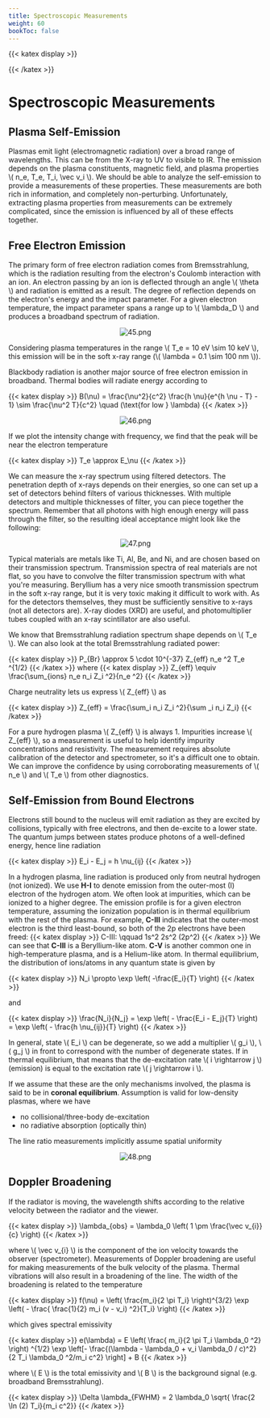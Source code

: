 ```yaml
---
title: Spectroscopic Measurements
weight: 60
bookToc: false
---
```


{{< katex display >}}

{{< /katex >}}

# Spectroscopic Measurements

## Plasma Self-Emission

Plasmas emit light (electromagnetic radiation) over a broad range of wavelengths. This can be from the X-ray to UV to visible to IR. The emission depends on the plasma constituents, magnetic field, and plasma properties \\( n_e, T_e, T_i, \vec v_i \\). We should be able to analyze the self-emission to provide a measurements of these properties. These measurements are both rich in information, and completely non-perturbing. Unfortunately, extracting plasma properties from measurements can be extremely complicated, since the emission is influenced by all of these effects together.

## Free Electron Emission

The primary form of free electron radiation comes from Bremsstrahlung, which is the radiation resulting from the electron's Coulomb interaction with an ion. An electron passing by an ion is deflected through an angle \\( \theta \\) and radiation is emitted as a result. The degree of reflection depends on the electron's energy and the impact parameter. For a given electron temperature, the impact parameter spans a range up to \\( \lambda_D \\) and produces a broadband spectrum of radiation.

<p align="center"> <img alt="45.png" src="/r/img/560/45.png" /> </p>

Considering plasma temperatures in the range \\( T_e = 10 eV \sim 10 keV \\), this emission will be in the soft x-ray range (\\( \lambda = 0.1 \sim 100 nm \\)).

Blackbody radiation is another major source of free electron emission in broadband. Thermal bodies will radiate energy according to

{{< katex display >}}
B(\nu) = \frac{\nu^2}{c^2} \frac{h \nu}{e^{h \nu - T} - 1} \sim \frac{\nu^2 T}{c^2} \quad (\text{for low } \lambda)
{{< /katex >}}

<p align="center"> <img alt="46.png" src="/r/img/560/46.png" /> </p>

If we plot the intensity change with frequency, we find that the peak will be near the electron temperature

{{< katex display >}}
T_e \approx E_\nu
{{< /katex >}}

We can measure the x-ray spectrum using filtered detectors. The penetration depth of x-rays depends on their energies, so one can set up a set of detectors behind filters of various thicknesses. With multiple detectors and multiple thicknesses of filter, you can piece together the spectrum. Remember that all photons with high enough energy will pass through the filter, so the resulting ideal acceptance might look like the following:

<p align="center"> <img alt="47.png" src="/r/img/560/47.png" /> </p>

Typical materials are metals like Ti, Al, Be, and Ni, and are chosen based on their transmission spectrum. Transmission spectra of real materials are not flat, so you have to convolve the filter transmission spectrum with what you're measuring. Beryllium has a very nice smooth transmission spectrum in the soft x-ray range, but it is very toxic making it difficult to work with. As for the detectors themselves, they must be sufficiently sensitive to x-rays (not all detectors are). X-ray diodes (XRD) are useful, and photomultiplier tubes coupled with an x-ray scintillator are also useful.

We know that Bremsstrahlung radiation spectrum shape depends on \\( T_e \\). We can also look at the total Bremsstrahlung radiated power:

{{< katex display >}}
P_{Br} \approx 5 \cdot 10^{-37} Z_{eff} n_e ^2 T_e ^{1/2}
{{< /katex >}}
where
{{< katex display >}}
Z_{eff} \equiv \frac{\sum_{ions} n_e n_i Z_i ^2}{n_e ^2}
{{< /katex >}}

Charge neutrality lets us express \\( Z_{eff} \\) as

{{< katex display >}}
Z_{eff} = \frac{\sum_i n_i Z_i ^2}{\sum _i n_i Z_i}
{{< /katex >}}

For a pure hydrogen plasma \\( Z_{eff} \\) is always 1. Impurities increase \\( Z_{eff} \\), so a measurement is useful to help identify impurity concentrations and resistivity. The measurement requires absolute calibration of the detector and spectrometer, so it's a difficult one to obtain. We can improve the confidence by using corroborating measurements of \\( n_e \\) and \\( T_e \\) from other diagnostics.

## Self-Emission from Bound Electrons

Electrons still bound to the nucleus will emit radiation as they are excited by collisions, typically with free electrons, and then de-excite to a lower state. The quantum jumps between states produce photons of a well-defined energy, hence line radiation

{{< katex display >}}
E_i - E_j = h \nu_{ij}
{{< /katex >}}

In a hydrogen plasma, line radiation is produced only from neutral hydrogen (not ionized). We use **H-I** to denote emission from the outer-most (I) electron of the hydrogen atom. We often look at impurities, which can be ionized to a higher degree. The emission profile is for a given electron temperature, assuming the ionization population is in thermal equilibrium with the rest of the plasma. For example, **C-III** indicates that the outer-most electron is the third least-bound, so both of the 2p electrons have been freed:
{{< katex display >}}
C-III: \qquad 1s^2 2s^2 (2p^2)
{{< /katex >}}
We can see that **C-III** is a Beryllium-like atom. **C-V** is another common one in high-temperature plasma, and is a Helium-like atom. In thermal equilibrium, the distribution of ions/atoms in any quantum state is given by

{{< katex display >}}
N_i \propto \exp \left( -\frac{E_i}{T} \right)
{{< /katex >}}

and

{{< katex display >}}
\frac{N_i}{N_j} = \exp \left( - \frac{E_i - E_j}{T} \right) = \exp \left( - \frac{h \nu_{ij}}{T} \right)
{{< /katex >}}

In general, state \\( E_i \\) can be degenerate, so we add a multiplier \\( g_i \\), \\( g_j \\) in front to correspond with the number of degenerate states. If in thermal equilibrium, that means that the de-excitation rate \\( i \rightarrow j \\) (emission) is equal to the excitation rate \\( j \rightarrow i \\).

If we assume that these are the only mechanisms involved, the plasma is said to be in **coronal equilibrium**. Assumption is valid for low-density plasmas, where we have
- no collisional/three-body de-excitation
- no radiative absorption (optically thin)

The line ratio measurements implicitly assume spatial uniformity

<p align="center"> <img alt="48.png" src="/r/img/560/48.png" /> </p>

## Doppler Broadening

If the radiator is moving, the wavelength shifts according to the relative velocity between the radiator and the viewer.

{{< katex display >}}
\lambda_{obs} = \lambda_0 \left( 1 \pm \frac{\vec v_{i}}{c} \right)
{{< /katex >}}

where \\( \vec v_{i} \\) is the component of the ion velocity towards the observer (spectrometer). Measurements of Doppler broadening are useful for making measurements of the bulk velocity of the plasma. Thermal vibrations will also result in a broadening of the line. The width of the broadening is related to the temperature

{{< katex display >}}
f(\nu) = \left( \frac{m_i}{2 \pi T_i} \right)^{3/2} \exp \left( - \frac{ \frac{1}{2} m_i (v - v_i) ^2}{T_i} \right)
{{< /katex >}}

which gives spectral emissivity

{{< katex display >}}
e(\lambda) = E \left( \frac{ m_i}{2 \pi T_i \lambda_0 ^2} \right) ^{1/2} \exp \left[-  \frac{(\lambda - \lambda_0 + v_i \lambda_0 / c)^2}{2 T_i \lambda_0 ^2/m_i c^2} \right] + B
{{< /katex >}}

where \\( E \\) is the total emissivity and \\( B \\) is the background signal (e.g. broadband Bremsstrahlung).

{{< katex display >}}
\Delta \lambda_{FWHM} = 2 \lambda_0 \sqrt{ \frac{2 \ln (2) T_i}{m_i c^2}}
{{< /katex >}}
